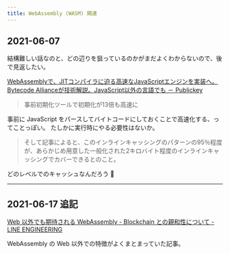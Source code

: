 ```yaml
---
title: WebAssembly (WASM) 関連
---
```


## 2021-06-07

結構難しい話なのと、どの辺りを狙っているのかがまだよくわからないので、後で見返したい。

[WebAssemblyで、JITコンパイラに迫る高速なJavaScriptエンジンを実装へ。Bytecode Allianceが技術解説。JavaScript以外の言語でも － Publickey](https://www.publickey1.jp/blog/21/webassemblyjitjavascriptbytecode_alliancejavascript.html)

> 事前初期化ツールで初期化が13倍も高速に

事前に JavaScript をパースしてバイトコードにしておくことで高速化する、ってことっぽい。
たしかに実行時にやる必要性はないか。

> そして記事によると、このインラインキャッシングのパターンの95％程度が、あらかじめ用意した一般化された2キロバイト程度のインラインキャッシングでカバーできるとのこと。

どのレベルでのキャッシュなんだろう :thinking:

---

## 2021-06-17 追記

[Web 以外でも期待される WebAssembly - Blockchain との親和性について - LINE ENGINEERING](https://engineering.linecorp.com/ja/blog/webassembly-expected-to-be-used-beyond-the-web/)

WebAssembly の Web 以外での特徴がよくまとまっていた記事。
